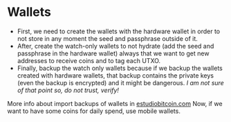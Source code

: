 # Wallets
- First, we need to create the wallets with the hardware wallet in order to not store in any moment the seed and passphrase outside of it. 
- After, create the watch-only wallets to not hydrate (add the seed and passphrase in the hardware wallet) always that we want to get new addresses to receive coins and to tag each UTXO.
- Finally, backup the watch only wallets because if we backup the wallets created with hardware wallets, that backup contains the private keys (even the backup is encrypted) and it might be dangerous. *I am not sure of that point so, do not trust, verify!*

More info about import backups of wallets in [estudiobitcoin.com](https://estudiobitcoin.com/etiquetar-para-mantener-nuestra-privacidad-en-bitcoin/)
Now, if we want to have some coins for daily spend, use mobile wallets.